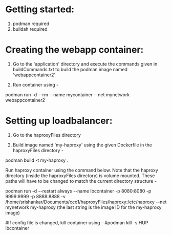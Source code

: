 Getting started:
================

1) podman required
2) buildah required



Creating the webapp container:
==============================

1) Go to the 'application' directory and execute the commands given in buildCommands.txt to build the podman image named 'webappcontainer2'

2) Run container using - 

podman run -d --rm --name mycontainer --net mynetwork webappcontainer2



Setting up loadbalancer:
========================

1) Go to the haproxyFiles directory 

2) Build image named 'my-haproxy' using the given Dockerfile in the haproxyFiles directory - 

podman build -t my-haproxy .

Run haproxy container using the command below. Note that the haproxy directory (inside the haproxyFiles directory) is volume mounted. These paths will have to be changed to match the current directory structure -
 
podman run -d --restart always --name lbcontainer -p 8080:8080 -p 9999:9999 -p 8888:8888 -v /home/srishankar/Documents/cco1/haproxyFiles/haproxy:/etc/haproxy --net mynetwork my-haproxy
(the last string is the image ID for the my-haproxy image)

#If config file is changed, kill container using - 
#podman kill -s HUP lbcontainer
